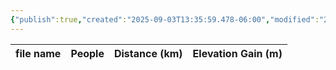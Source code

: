 ```yaml
---
{"publish":true,"created":"2025-09-03T13:35:59.478-06:00","modified":"2025-09-03T14:47:20.996-06:00","published":"2025-09-03T14:47:20.996-06:00","tags":["route"],"cssclasses":"","elevation":null,"region":null,"location":"51.9203439, -116.8635781","DWYT":"Shoulder season","Kane":null,"completed":false}
---
```



| file name | People | Distance (km) | Elevation Gain (m) |
| --------- | ------ | ------------- | ------------------ |